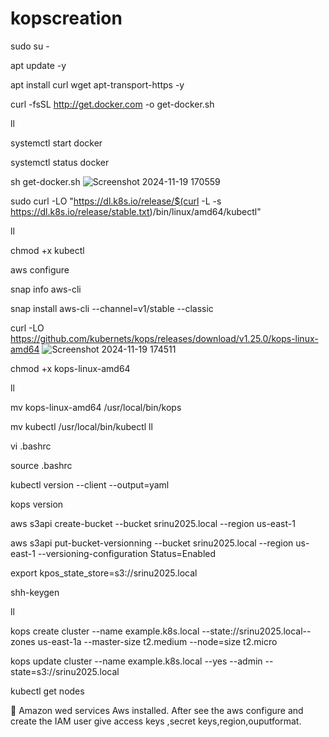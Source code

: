 # kopscreation
sudo su -

apt update -y

apt install curl wget apt-transport-https -y

curl -fsSL http://get.docker.com -o get-docker.sh

ll

systemctl start docker 

systemctl status docker

sh get-docker.sh
![Screenshot 2024-11-19 170559](https://github.com/user-attachments/assets/464aba65-843f-4b4b-905c-3be0256bbf96)

sudo curl -LO "https://dl.k8s.io/release/$(curl -L -s https://dl.k8s.io/release/stable.txt)/bin/linux/amd64/kubectl"

ll

chmod +x kubectl

aws configure

snap info aws-cli

snap install aws-cli --channel=v1/stable --classic

curl -LO https://github.com/kubernets/kops/releases/download/v1.25.0/kops-linux-amd64
![Screenshot 2024-11-19 174511](https://github.com/user-attachments/assets/d3b65c67-630b-4815-b77f-8e6a65ef00b3)

chmod +x kops-linux-amd64

ll

mv kops-linux-amd64 /usr/local/bin/kops

mv kubectl /usr/local/bin/kubectl
ll

vi  .bashrc

source .bashrc

kubectl version --client --output=yaml

kops version

aws s3api create-bucket --bucket srinu2025.local --region us-east-1

aws s3api put-bucket-versionning --bucket srinu2025.local --region us-east-1 --versioning-configuration Status=Enabled

export kpos_state_store=s3://srinu2025.local

shh-keygen

ll

kops create cluster --name example.k8s.local --state://srinu2025.local--zones us-east-1a --master-size t2.medium --node=size t2.micro

kops update cluster --name example.k8s.local --yes --admin --state=s3://srinu2025.local

kubectl get nodes

	Amazon wed services Aws installed. After see the aws configure and create the IAM user give access keys ,secret keys,region,ouputformat.
